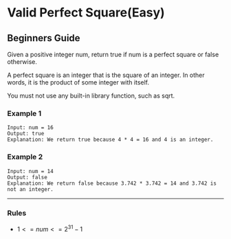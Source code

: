 # Valid Perfect Square(Easy)

## Beginners Guide

Given a positive integer num, return true if num is a perfect square or false otherwise.

A perfect square is an integer that is the square of an integer. In other words, it is the product of some integer with itself.

You must not use any built-in library function, such as sqrt.

### Example 1

```go=
Input: num = 16
Output: true
Explanation: We return true because 4 * 4 = 16 and 4 is an integer.
```

### Example 2

```go=
Input: num = 14
Output: false
Explanation: We return false because 3.742 * 3.742 = 14 and 3.742 is not an integer.
```

---

### Rules

* $1 <= num <= 2^31 -1$
